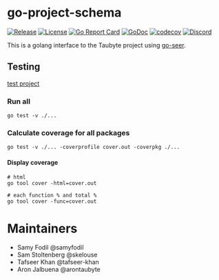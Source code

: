 # go-project-schema

[![Release](https://img.shields.io/github/release/taubyte/go-project-schema.svg)](https://github.com/taubyte/go-project-schema/releases)
[![License](https://img.shields.io/github/license/taubyte/go-project-schema)](LICENSE)
[![Go Report Card](https://goreportcard.com/badge/taubyte/go-project-schema)](https://goreportcard.com/report/taubyte/go-project-schema)
[![GoDoc](https://godoc.org/github.com/taubyte/go-project-schema?status.svg)](https://pkg.go.dev/github.com/taubyte/go-project-schema)
[![codecov](https://codecov.io/gh/taubyte/go-project-schema/branch/main/graph/badge.svg?token=2A8RBJZSOY)](https://codecov.io/gh/taubyte/go-project-schema)
[![Discord](https://img.shields.io/discord/973677117722202152?color=%235865f2&label=discord)](https://tau.link/discord)

This is a golang interface to the Taubyte project using [go-seer](https://github.com/taubyte/go-seer). 

## Testing

[test project](internal/test/config/)

### Run all

```shell
go test -v ./...
```

### Calculate coverage for all packages
```shell
go test -v ./... -coverprofile cover.out -coverpkg ./...
```

#### Display coverage
```shell
# html
go tool cover -html=cover.out

# each function % and total %
go tool cover -func=cover.out
```

# Maintainers
 - Samy Fodil @samyfodil
 - Sam Stoltenberg @skelouse
 - Tafseer Khan @tafseer-khan
 - Aron Jalbuena @arontaubyte
